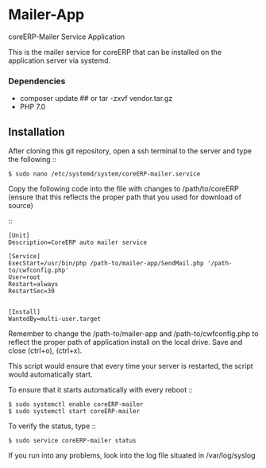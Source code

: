 # Mailer-App

coreERP-Mailer Service Application 

This is the mailer service for coreERP that can be installed on the application server via systemd.


### Dependencies

* composer update  ## or tar -zxvf vendor.tar.gz
* PHP 7.0


Installation
------------
After cloning this git repository, open a ssh terminal to the server and type the following ::

    $ sudo nano /etc/systemd/system/coreERP-mailer.service

Copy the following code into the file with changes to /path/to/coreERP (ensure that this reflects the proper path that you used for download of source)

::

	[Unit]
	Description=CoreERP auto mailer service

	[Service]
	ExecStart=/usr/bin/php /path-to/mailer-app/SendMail.php '/path-to/cwfconfig.php'
	User=root
	Restart=always
	RestartSec=30


	[Install]
	WantedBy=multi-user.target


Remember to change the /path-to/mailer-app and /path-to/cwfconfig.php to reflect the proper path of 
application install on the local drive. Save and close (ctrl+o), (ctrl+x).

This script would ensure that every time your server is restarted, the script would automatically start. 

To ensure that it starts automatically with every reboot ::

    $ sudo systemctl enable coreERP-mailer
    $ sudo systemctl start coreERP-mailer

To verify the status, type ::

    $ sudo service coreERP-mailer status

If you run into any problems, look into the log file situated in /var/log/syslog

